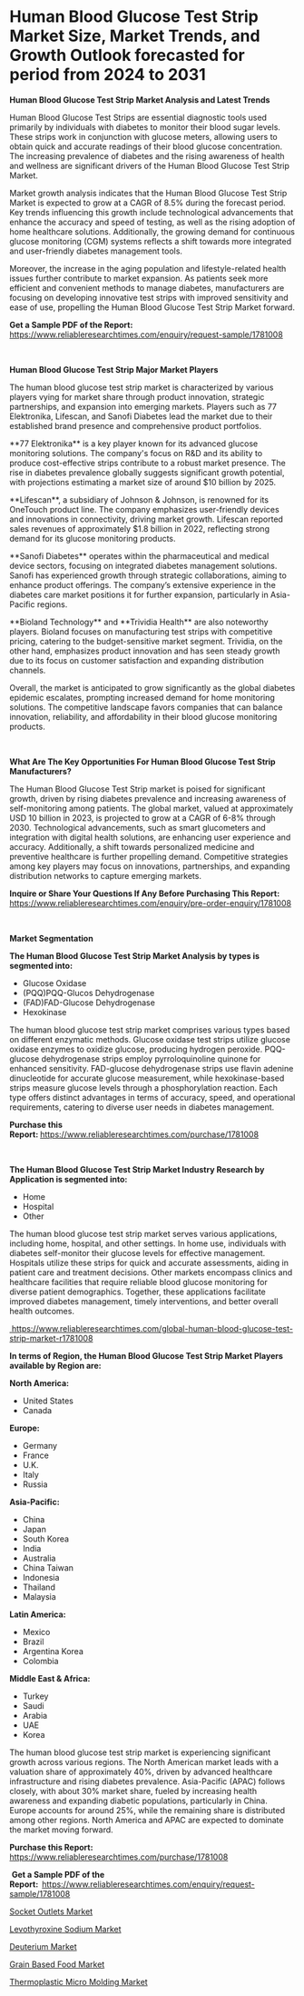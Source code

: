 <p><h1>Human Blood Glucose Test Strip Market Size, Market Trends, and Growth Outlook forecasted for period from 2024 to 2031</h1></p><p><strong>Human Blood Glucose Test Strip Market Analysis and Latest Trends</strong></p>
<p><p>Human Blood Glucose Test Strips are essential diagnostic tools used primarily by individuals with diabetes to monitor their blood sugar levels. These strips work in conjunction with glucose meters, allowing users to obtain quick and accurate readings of their blood glucose concentration. The increasing prevalence of diabetes and the rising awareness of health and wellness are significant drivers of the Human Blood Glucose Test Strip Market.</p><p>Market growth analysis indicates that the Human Blood Glucose Test Strip Market is expected to grow at a CAGR of 8.5% during the forecast period. Key trends influencing this growth include technological advancements that enhance the accuracy and speed of testing, as well as the rising adoption of home healthcare solutions. Additionally, the growing demand for continuous glucose monitoring (CGM) systems reflects a shift towards more integrated and user-friendly diabetes management tools.</p><p>Moreover, the increase in the aging population and lifestyle-related health issues further contribute to market expansion. As patients seek more efficient and convenient methods to manage diabetes, manufacturers are focusing on developing innovative test strips with improved sensitivity and ease of use, propelling the Human Blood Glucose Test Strip Market forward.</p></p>
<p><strong>Get a Sample PDF of the Report:&nbsp;</strong> <a href="https://www.reliableresearchtimes.com/enquiry/request-sample/1781008?utm_campaign=1510&utm_medium=2&utm_source=Github&utm_content=ia&utm_term=08102024&utm_id=human-blood-glucose-test-strip">https://www.reliableresearchtimes.com/enquiry/request-sample/1781008</a></p>
<p>&nbsp;</p>
<p><strong>Human Blood Glucose Test Strip Major Market Players</strong></p>
<p><p>The human blood glucose test strip market is characterized by various players vying for market share through product innovation, strategic partnerships, and expansion into emerging markets. Players such as 77 Elektronika, Lifescan, and Sanofi Diabetes lead the market due to their established brand presence and comprehensive product portfolios.</p><p>**77 Elektronika** is a key player known for its advanced glucose monitoring solutions. The company's focus on R&D and its ability to produce cost-effective strips contribute to a robust market presence. The rise in diabetes prevalence globally suggests significant growth potential, with projections estimating a market size of around $10 billion by 2025.</p><p>**Lifescan**, a subsidiary of Johnson & Johnson, is renowned for its OneTouch product line. The company emphasizes user-friendly devices and innovations in connectivity, driving market growth. Lifescan reported sales revenues of approximately $1.8 billion in 2022, reflecting strong demand for its glucose monitoring products.</p><p>**Sanofi Diabetes** operates within the pharmaceutical and medical device sectors, focusing on integrated diabetes management solutions. Sanofi has experienced growth through strategic collaborations, aiming to enhance product offerings. The company’s extensive experience in the diabetes care market positions it for further expansion, particularly in Asia-Pacific regions.</p><p>**Bioland Technology** and **Trividia Health** are also noteworthy players. Bioland focuses on manufacturing test strips with competitive pricing, catering to the budget-sensitive market segment. Trividia, on the other hand, emphasizes product innovation and has seen steady growth due to its focus on customer satisfaction and expanding distribution channels.</p><p>Overall, the market is anticipated to grow significantly as the global diabetes epidemic escalates, prompting increased demand for home monitoring solutions. The competitive landscape favors companies that can balance innovation, reliability, and affordability in their blood glucose monitoring products.</p></p>
<p>&nbsp;</p>
<p><strong>What Are The Key Opportunities For Human Blood Glucose Test Strip Manufacturers?</strong></p>
<p><p>The Human Blood Glucose Test Strip market is poised for significant growth, driven by rising diabetes prevalence and increasing awareness of self-monitoring among patients. The global market, valued at approximately USD 10 billion in 2023, is projected to grow at a CAGR of 6-8% through 2030. Technological advancements, such as smart glucometers and integration with digital health solutions, are enhancing user experience and accuracy. Additionally, a shift towards personalized medicine and preventive healthcare is further propelling demand. Competitive strategies among key players may focus on innovations, partnerships, and expanding distribution networks to capture emerging markets.</p></p>
<p><strong>Inquire or Share Your Questions If Any Before Purchasing This Report:</strong> <a href="https://www.reliableresearchtimes.com/enquiry/pre-order-enquiry/1781008?utm_campaign=1510&utm_medium=2&utm_source=Github&utm_content=ia&utm_term=08102024&utm_id=human-blood-glucose-test-strip">https://www.reliableresearchtimes.com/enquiry/pre-order-enquiry/1781008</a></p>
<p>&nbsp;</p>
<p><strong>Market Segmentation</strong></p>
<p><strong>The Human Blood Glucose Test Strip Market Analysis by types is segmented into:</strong></p>
<p><ul><li>Glucose Oxidase</li><li>(PQQ)PQQ-Glucos Dehydrogenase</li><li>(FAD)FAD-Glucose Dehydrogenase</li><li>Hexokinase</li></ul></p>
<p><p>The human blood glucose test strip market comprises various types based on different enzymatic methods. Glucose oxidase test strips utilize glucose oxidase enzymes to oxidize glucose, producing hydrogen peroxide. PQQ-glucose dehydrogenase strips employ pyrroloquinoline quinone for enhanced sensitivity. FAD-glucose dehydrogenase strips use flavin adenine dinucleotide for accurate glucose measurement, while hexokinase-based strips measure glucose levels through a phosphorylation reaction. Each type offers distinct advantages in terms of accuracy, speed, and operational requirements, catering to diverse user needs in diabetes management.</p></p>
<p><strong>Purchase this Report:&nbsp;</strong><a href="https://www.reliableresearchtimes.com/purchase/1781008?utm_campaign=1510&utm_medium=2&utm_source=Github&utm_content=ia&utm_term=08102024&utm_id=human-blood-glucose-test-strip">https://www.reliableresearchtimes.com/purchase/1781008</a></p>
<p>&nbsp;</p>
<p><strong>The Human Blood Glucose Test Strip Market Industry Research by Application is segmented into:</strong></p>
<p><ul><li>Home</li><li>Hospital</li><li>Other</li></ul></p>
<p><p>The human blood glucose test strip market serves various applications, including home, hospital, and other settings. In home use, individuals with diabetes self-monitor their glucose levels for effective management. Hospitals utilize these strips for quick and accurate assessments, aiding in patient care and treatment decisions. Other markets encompass clinics and healthcare facilities that require reliable blood glucose monitoring for diverse patient demographics. Together, these applications facilitate improved diabetes management, timely interventions, and better overall health outcomes.</p></p>
<p><a href="https://www.reliableresearchtimes.com/global-human-blood-glucose-test-strip-market-r1781008?utm_campaign=1510&utm_medium=2&utm_source=Github&utm_content=ia&utm_term=08102024&utm_id=human-blood-glucose-test-strip">&nbsp;https://www.reliableresearchtimes.com/global-human-blood-glucose-test-strip-market-r1781008</a></p>
<p><strong>In terms of Region, the Human Blood Glucose Test Strip Market Players available by Region are:</strong></p>
<p>
    <p> <strong> North America: </strong>
        <ul>
            <li>United States</li>
            <li>Canada</li>
        </ul>
        </p> 
    <p> <strong> Europe: </strong>
        <ul>
            <li>Germany</li>
            <li>France</li>
            <li>U.K.</li>
            <li>Italy</li>
            <li>Russia</li>
        </ul>
        </p> 
    <p> <strong> Asia-Pacific: </strong>
        <ul>
            <li>China</li>
            <li>Japan</li>
            <li>South Korea</li>
            <li>India</li>
            <li>Australia</li>
            <li>China Taiwan</li>
            <li>Indonesia</li>
            <li>Thailand</li>
            <li>Malaysia</li>
        </ul>
        </p> 
    <p> <strong> Latin America: </strong>
        <ul>
            <li>Mexico</li>
            <li>Brazil</li>
            <li>Argentina Korea</li>
            <li>Colombia</li>
        </ul>
        </p> 
    <p> <strong> Middle East & Africa: </strong>
        <ul>
            <li>Turkey</li>
            <li>Saudi</li>
            <li>Arabia</li>
            <li>UAE</li>
            <li>Korea</li>
        </ul>
    </p>
    </p>
<p><p>The human blood glucose test strip market is experiencing significant growth across various regions. The North American market leads with a valuation share of approximately 40%, driven by advanced healthcare infrastructure and rising diabetes prevalence. Asia-Pacific (APAC) follows closely, with about 30% market share, fueled by increasing health awareness and expanding diabetic populations, particularly in China. Europe accounts for around 25%, while the remaining share is distributed among other regions. North America and APAC are expected to dominate the market moving forward.</p></p>
<p><strong>Purchase this Report: </strong><a href="https://www.reliableresearchtimes.com/purchase/1781008?utm_campaign=1510&utm_medium=2&utm_source=Github&utm_content=ia&utm_term=08102024&utm_id=human-blood-glucose-test-strip">https://www.reliableresearchtimes.com/purchase/1781008</a></p>
<p>&nbsp;<strong>Get a Sample PDF of the Report:&nbsp;&nbsp;</strong><a href="https://www.reliableresearchtimes.com/enquiry/request-sample/1781008?utm_campaign=1510&utm_medium=2&utm_source=Github&utm_content=ia&utm_term=08102024&utm_id=human-blood-glucose-test-strip">https://www.reliableresearchtimes.com/enquiry/request-sample/1781008</a></p>
<p><strong></strong></p>
<p><p><a href="https://www.linkedin.com/pulse/socket-outlets-market-trends-detailed-study-its-segmentation-idqlf?utm_campaign=1510&utm_medium=2&utm_source=Github&utm_content=ia&utm_term=08102024&utm_id=human-blood-glucose-test-strip">Socket Outlets Market</a></p><p><a href="https://www.linkedin.com/pulse/levothyroxine-sodium-market-transformation-comparative-mw6xe?utm_campaign=1510&utm_medium=2&utm_source=Github&utm_content=ia&utm_term=08102024&utm_id=human-blood-glucose-test-strip">Levothyroxine Sodium Market</a></p><p><a href="https://www.linkedin.com/pulse/deuterium-mosaic-piecing-together-global-market-dynamics-gwypf?utm_campaign=1510&utm_medium=2&utm_source=Github&utm_content=ia&utm_term=08102024&utm_id=human-blood-glucose-test-strip">Deuterium Market</a></p><p><a href="https://issuu.com/reportprime-2/docs/grain-based-food-market-size-2030.p_52d3a7025b1ad7?utm_campaign=1510&utm_medium=2&utm_source=Github&utm_content=ia&utm_term=08102024&utm_id=human-blood-glucose-test-strip">Grain Based Food Market</a></p><p><a href="https://www.linkedin.com/pulse/thermoplastic-micro-molding-market-investigation-industry-kjg8f?utm_campaign=1510&utm_medium=2&utm_source=Github&utm_content=ia&utm_term=08102024&utm_id=human-blood-glucose-test-strip">Thermoplastic Micro Molding Market</a></p></p>